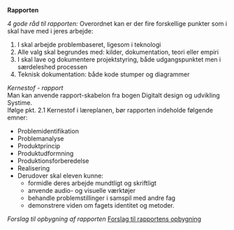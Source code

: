**Rapporten**   

*4 gode råd til rapporten:*
Overordnet kan er der fire forskellige punkter som i skal have med i jeres arbejde:
1. I skal arbejde problembaseret, ligesom i teknologi
2. Alle valg skal begrundes med: kilder, dokumentation, teori eller empiri
3. I skal lave og dokumentere projektstyring, både udgangspunktet men i særdeleshed processen
4. Teknisk dokumentation: både kode stumper og diagrammer   

*Kernestof - rapport*  
Man kan anvende rapport-skabelon fra bogen Digitalt design og udvikling Systime.  
Ifølge pkt. 2.1 Kernestof i læreplanen, bør rapporten indeholde følgende emner:
- Problemidentifikation  
- Problemanalyse  
- Produktprincip  
- Produktudformning  
- Produktionsforberedelse  
- Realisering  
- Derudover skal eleven kunne:
  - formidle deres arbejde mundtligt og skriftligt  
  - anvende audio- og visuelle værktøjer  
  - behandle problemstillinger i samspil med andre fag  
  - demonstrere viden om fagets identitet og metoder.

*Forslag til opbygning af rapporten*
[Forslag til rapportens opbygning](rapport_opbygning.md)
